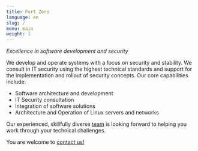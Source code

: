 ```yaml
---
title: Port Zero
language: en
slug: /
menu: main
weight: 1
---
```


*Excellence in software development and security*

We develop and operate systems with a focus on security and stability. We consult in IT security using the highest technical standards and support for the implementation and rollout of security concepts. Our core capabilities include:

* Software architecture and development
* IT Security consultation
* Integration of software solutions
* Architecture and Operation of Linux servers and networks

Our experienced, skillfully diverse [team](/team/) is looking forward to helping you work through your technical challenges.

You are welcome to [contact us!](/contact/)
